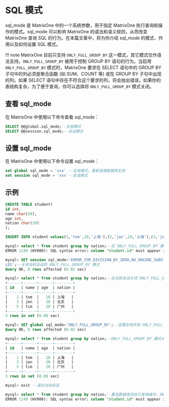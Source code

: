 # SQL 模式

sql_mode 是 MatrixOne 中的一个系统参数，用于指定 MatrixOne 执行查询和操作的模式。sql_mode 可以影响 MatrixOne 的语法和语义规则，从而改变 MatrixOne 查询 SQL 的行为。在本篇文章中，将为你介绍 sql_mode 的模式、作用以及如何设置 SQL 模式。

!!! note
    MatrixOne 目前只支持 `ONLY_FULL_GROUP_BY` 这一模式，其它模式仅作语法支持。`ONLY_FULL_GROUP_BY` 被用于控制 GROUP BY 语句的行为。当启用 `ONLY_FULL_GROUP_BY` 模式时，MatrixOne 要求在 SELECT 语句中的 GROUP BY 子句中的列必须是聚合函数 (如 SUM、COUNT 等) 或在 GROUP BY 子句中出现的列。如果 SELECT 语句中存在不符合这个要求的列，将会抛出错误，如果你的表结构复杂，为了便于查询，你可以选择将 `ONLY_FULL_GROUP_BY` 模式关闭。

## 查看 sql_mode

在 MatrixOne 中使用以下命令查看 sql_mode：

```sql
SELECT @@global.sql_mode;--全局模式
SELECT @@session.sql_mode;--会话模式
```

## 设置 sql_mode

在 MatrixOne 中使用以下命令设置 sql_mode：

```sql
set global sql_mode = 'xxx' --全局模式，重新连接数据库生效
set session sql_mode = 'xxx'--会话模式
```

## 示例

```sql
CREATE TABLE student(
id int,
name char(20),
age int,
nation char(20)
);

INSERT INTO student values(1,'tom',18,'上海'),(2,'jan',19,'上海'),(3,'jen',20,'北京'),(4,'bob',20,'北京'),(5,'tim',20,'广州');

mysql> select * from student group by nation;--在`ONLY_FULL_GROUP_BY`模式下不支持进行此操作
ERROR 1149 (HY000): SQL syntax error: column "student.id" must appear in the GROUP BY clause or be used in an aggregate function

mysql> SET session sql_mode='ERROR_FOR_DIVISION_BY_ZERO,NO_ENGINE_SUBSTITUTION,NO_ZERO_DATE,NO_ZERO_IN_DATE,STRICT_TRANS_TAB
LES';--关闭当前会话的 ONLY_FULL_GROUP_BY 模式
Query OK, 0 rows affected (0.02 sec)

mysql> select * from student group by nation;--在当前会话关闭`ONLY_FULL_GROUP_BY`模式立即生效
+------+------+------+--------+
| id   | name | age  | nation |
+------+------+------+--------+
|    1 | tom  |   18 | 上海   |
|    3 | jen  |   20 | 北京   |
|    5 | tim  |   20 | 广州   |
+------+------+------+--------+
3 rows in set (0.00 sec)

mysql> SET global sql_mode='ONLY_FULL_GROUP_BY';--设置全局开启 ONLY_FULL_GROUP_BY 模式
Query OK, 0 rows affected (0.02 sec)

mysql> select * from student group by nation;--ONLY_FULL_GROUP_BY 模式未生效，因为全局模式开启后需要重连数据库方可生效
+------+------+------+--------+
| id   | name | age  | nation |
+------+------+------+--------+
|    1 | tom  |   18 | 上海   |
|    3 | jen  |   20 | 北京   |
|    5 | tim  |   20 | 广州   |
+------+------+------+--------+
3 rows in set (0.00 sec)

mysql> exit --退出当前会话

mysql> select * from student group by nation;--重连数据库后执行查询操作，ONLY_FULL_GROUP_BY 模式成功开启
ERROR 1149 (HY000): SQL syntax error: column "student.id" must appear in the GROUP BY clause or be used in an aggregate function
```
